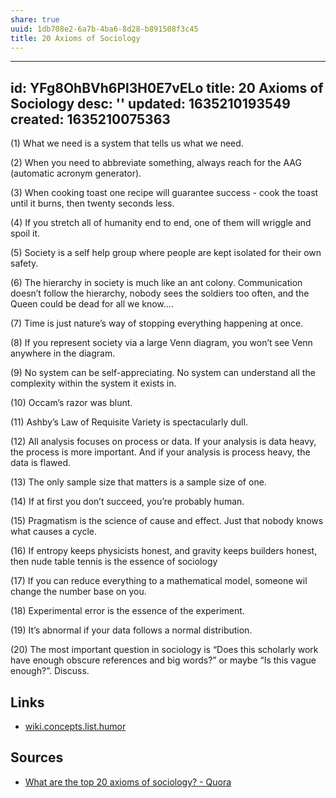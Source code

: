 ```yaml
---
share: true
uuid: 1db708e2-6a7b-4ba6-8d28-b891508f3c45
title: 20 Axioms of Sociology
---
```

---
id: YFg8OhBVh6Pl3H0E7vELo
title: 20 Axioms of Sociology
desc: ''
updated: 1635210193549
created: 1635210075363
---


(1) What we need is a system that tells us what we need.

(2) When you need to abbreviate something, always reach for the AAG (automatic acronym generator).

(3) When cooking toast one recipe will guarantee success - cook the toast until it burns, then twenty seconds less.

(4) If you stretch all of humanity end to end, one of them will wriggle and spoil it.

(5) Society is a self help group where people are kept isolated for their own safety.

(6) The hierarchy in society is much like an ant colony. Communication doesn’t follow the hierarchy, nobody sees the soldiers too often, and the Queen could be dead for all we know….

(7) Time is just nature’s way of stopping everything happening at once.

(8) If you represent society via a large Venn diagram, you won’t see Venn anywhere in the diagram.

(9) No system can be self-appreciating. No system can understand all the complexity within the system it exists in.

(10) Occam’s razor was blunt.

(11) Ashby’s Law of Requisite Variety is spectacularly dull.

(12) All analysis focuses on process or data. If your analysis is data heavy, the process is more important. And if your analysis is process heavy, the data is flawed.

(13) The only sample size that matters is a sample size of one.

(14) If at first you don’t succeed, you’re probably human.

(15) Pragmatism is the science of cause and effect. Just that nobody knows what causes a cycle.

(16) If entropy keeps physicists honest, and gravity keeps builders honest, then nude table tennis is the essence of sociology

(17) If you can reduce everything to a mathematical model, someone wil change the number base on you.

(18) Experimental error is the essence of the experiment.

(19) It’s abnormal if your data follows a normal distribution.

(20) The most important question in sociology is “Does this scholarly work have enough obscure references and big words?” or maybe “Is this vague enough?”. Discuss.

## Links

* [wiki.concepts.list.humor](/4ca766d9-10c8-45c0-bf2c-db54930cb94d)

## Sources

* [What are the top 20 axioms of sociology? - Quora](https://www.quora.com/What-are-the-top-20-axioms-of-sociology)
